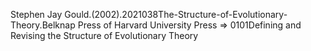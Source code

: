 Stephen Jay Gould.(2002).2021038The-Structure-of-Evolutionary-Theory.Belknap Press of Harvard University Press => 0101Defining and Revising the Structure of Evolutionary Theory